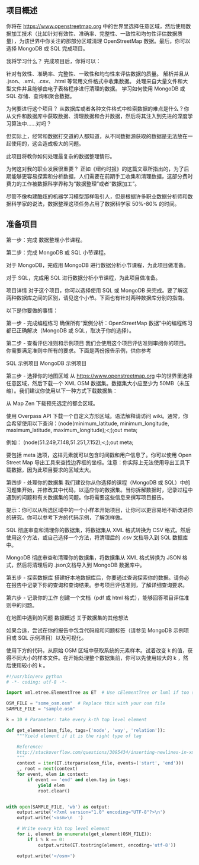 项目概述
---

你将在 https://www.openstreetmap.org 中的世界里选择任意区域，然后使用数据加工技术（比如针对有效性、准确率、完整性、一致性和均匀性评估数据质量），为该世界中你关注的那部分区域清理 OpenStreetMap 数据。最后，你可以选择 MongoDB 或 SQL 完成项目。

我将学习什么？
完成项目后，你将可以：

针对有效性、准确率、完整性、一致性和均匀性来评估数据的质量。
解析并且从 .json、.xml、.csv、.html 等常用文件格式中收集数据。
处理来自大量文件和大型文件并且能够由电子表格程序进行清理的数据。
学习如何使用 MongoDB 或 SQL 存储、查询和聚合数据。

为何要进行这个项目？
从数据库或者各种文件格式中检索数据的难点是什么？你从文件和数据库中获取数据、清理数据和合并数据，然后将其注入到先进的深度学习算法中……对吗？

但实际上，经常和数据打交道的人都知道，从不同数据源获取的数据是无法放在一起使用的，这会造成极大的问题。

此项目将教你如何处理最复杂的数据整理情形。

为何这对我的职业发展很重要？
正如《纽约时报》的这篇文章所指出的，为了后期能够更容易探索和分析数据，人们需要在前期手工收集和清理数据，这部分费时费力的工作被数据科学界称为“数据整理”或者“数据加工”。

尽管不像构建酷炫的机器学习模型那样吸引人，但是根据许多职业数据分析师和数据科学家的说法，数据整理这项任务占用了数据科学家 50%-80% 的时间。

准备项目
---

第一步：完成 数据整理小节课程。

第二步：完成 MongoDB 或 SQL 小节课程。

对于 MongoDB，完成用 MongoDB 进行数据分析小节课程，为此项目做准备。

对于 SQL，完成用 SQL 进行数据分析小节课程，为此项目做准备。

项目详情
对于这个项目，你可以选择使用 SQL 或 MongoDB 来完成。要了解这两种数据库之间的区别，请见这个小节。下面也有针对两种数据库分别的指南。

以下是你要做的事情：

第一步 - 完成编程练习
确保所有“案例分析：OpenStreetMap 数据”中的编程练习都已正确解决（MongoDB 或 SQL，取决于你的选择）。

第二步 - 查看评估准则和示例项目
我们会使用这个项目评估准则审阅你的项目。你需要满足准则中所有的要求。下面是两份报告示例，供你参考

SQL 示例项目
MongoDB 示例项目

第三步 - 选择你的地图区域
从 https://www.openstreetmap.org 中的世界里选择任意区域，然后下载一个 XML OSM 数据集。数据集大小应至少为 50MB（未压缩）。我们建议你使用以下一种方式下载数据集：

从 Map Zen 下载预先选定的都会区域。

使用 Overpass API 下载一个自定义方形区域。语法解释请访问 wiki。通常，你会希望使用以下查询：(node(minimum_latitude, minimum_longitude, maximum_latitude, maximum_longitude);<;);out meta;

例如： (node(51.249,7.148,51.251,7.152);<;);out meta;

要包括 meta 选项，这样元素就可以包含时间戳和用户信息了。你可以使用 Open Street Map 导出工具来查找边界框的坐标。注意：你实际上无法使用导出工具下载数据，因为此项目要求的区域太大。

第四步 - 处理你的数据集
我们建议你从你选择的课程（MongoDB 或 SQL）中的习题集开始，并修改其中代码，以适应你的数据集。当你拆解数据时，记录过程中遇到的问题和有关数据集的问题。你将需要这些信息来撰写项目报告。

提示：你可以从所选区域中的一个小样本开始项目，让你可以更容易地不断改进你的研究。你可以参考下方的代码示例，了解怎样做。

SQL
彻底审查和清理你的数据集，将数据集从 XML 格式转换为 CSV 格式。然后使用这个方法，或自己选择一个方法，将清理后的 .csv 文档导入到 SQL 数据库中。

MongoDB
彻底审查和清理你的数据集，将数据集从 XML 格式转换为 JSON 格式，然后将清理后的 .json文档导入到 MongoDB 数据库中。

第五步 - 探索数据库
搭建好本地数据库后，你要通过查询探索你的数据。请务必在报告中记录下你的查询和查询结果。参考项目评估准则，了解详细查询要求。

第六步 - 记录你的工作
创建一个文档（pdf 或 html 格式），能够回答项目评估准则中的问题。

在地图中遇到的问题
数据概述
关于数据集的其他想法

如果合适，尝试在你的报告中包含代码段和问题标签（请参见 MongoDB 示例项目或 SQL 示例项目）以及可视化。

使用下方的代码，从原始 OSM 区域中获取系统的元素样本。试着改变 k 的值，获得不同大小的样本文件。在开始处理整个数据集前，你可以先使用较大的 k ，然后使用较小的 k 。


``` python
#!/usr/bin/env python
# -*- coding: utf-8 -*-

import xml.etree.ElementTree as ET  # Use cElementTree or lxml if too slow

OSM_FILE = "some_osm.osm"  # Replace this with your osm file
SAMPLE_FILE = "sample.osm"

k = 10 # Parameter: take every k-th top level element

def get_element(osm_file, tags=('node', 'way', 'relation')):
    """Yield element if it is the right type of tag

    Reference:
    http://stackoverflow.com/questions/3095434/inserting-newlines-in-xml-file-generated-via-xml-etree-elementtree-in-python
    """
    context = iter(ET.iterparse(osm_file, events=('start', 'end')))
    _, root = next(context)
    for event, elem in context:
        if event == 'end' and elem.tag in tags:
            yield elem
            root.clear()


with open(SAMPLE_FILE, 'wb') as output:
    output.write('<?xml version="1.0" encoding="UTF-8"?>\n')
    output.write('<osm>\n  ')

    # Write every kth top level element
    for i, element in enumerate(get_element(OSM_FILE)):
        if i % k == 0:
            output.write(ET.tostring(element, encoding='utf-8'))

    output.write('</osm>')
```
